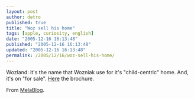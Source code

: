 ```yaml
---
layout: post
author: detro
published: true
title: "Woz sell his home"
tags: [apple, curiosity, english]
date: "2005-12-16 16:13:48"
published: "2005-12-16 16:13:48"
updated: "2005-12-16 16:13:48"
permalink: /2005/12/16/woz-sell-his-home/
---
```


Wozland: it's the name that Wozniak use for it's "child-centric" home.
And, it's on "for sale".
<a href="http://www.robert.to/reports/wozland.html">Here</a> the brochure.

From <a href="http://www.melablog.it/post/1231/la-casa-di-woz-e-in-vendita">MelaBlog</a>.
